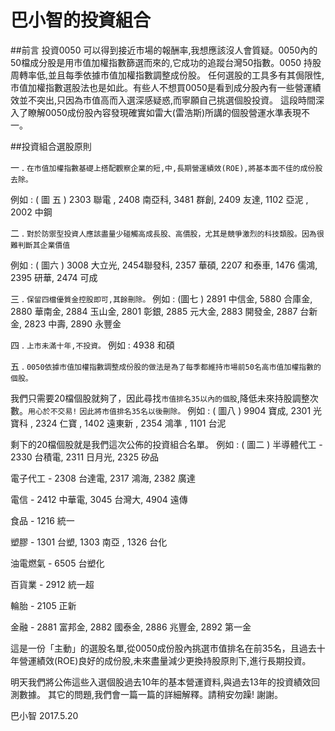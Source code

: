 # 巴小智的投資組合


##前言
投資0050 可以得到接近市場的報酬率,我想應該沒人會質疑。0050內的50檔成分股是用市值加權指數篩選而來的,它成功的追蹤台灣50指數。0050 持股周轉率低,並且每季依據市值加權指數調整成份股。
任何選股的工具多有其侷限性,市值加權指數選股法也是如此。有些人不想買0050是看到成分股內有一些營運績效並不突出,只因為市值高而入選深感疑惑,而寧願自己挑選個股投資。
這段時間深入了瞭解0050成份股內容發現確實如雷大(雷浩斯)所講的個股營運水準表現不一。

##投資組合選股原則

一 . `在市值加權指數基礎上搭配觀察企業的短,中,長期營運績效(ROE),將基本面不佳的成份股去除。`

例如 : ( 圖 五 )
2303 聯電 , 2408 南亞科, 3481 群創, 2409 友達, 1102 亞泥 , 2002 中鋼 

二 . `對於防禦型投資人應該盡量少碰觸高成長股、高價股，尤其是競爭激烈的科技類股。因為很難判斷其企業價值`

例如 : ( 圖六 )
3008 大立光, 2454聯發科, 2357 華碩, 2207 和泰車, 
1476 儒鴻, 2395 研華, 2474 可成

三 . `保留四檔優質金控股即可,其餘刪除。`
例如 : (圖七 )
2891 中信金, 5880 合庫金, 2880 華南金, 2884 玉山金, 2801 彰銀, 2885 元大金, 2883 開發金, 2887 台新金, 
2823 中壽, 2890 永豐金

四 . `上市未滿十年,不投資。`
例如 :
4938 和碩

五 . `0050依據市值加權指數調整成份股的做法是為了每季都維持市場前50名高市值加權指數的個股。`

我們只需要20檔個股就夠了，因此尋找`市值排名35以內的個股`,降低未來持股調整次數。`用心於不交易!` `因此將市值排名35名以後刪除。`
例如 : ( 圖八 )
9904 寶成, 2301 光寶科 , 2324 仁寶 , 1402 遠東新 , 2354 鴻準 , 1101 台泥

剩下的20檔個股就是我們這次公佈的投資組合名單。
例如 : ( 圖二 )
半導體代工 - 2330 台積電, 2311 日月光, 2325 矽品

電子代工 - 2308 台達電, 2317 鴻海, 2382 廣達

電信 - 2412 中華電, 3045 台灣大, 4904 遠傳

食品 - 1216 統一

塑膠 - 1301 台塑, 1303 南亞 ,  1326 台化

油電燃氣 - 6505 台塑化

百貨業 - 2912 統一超

輪胎 - 2105 正新 

金融 - 2881 富邦金, 2882 國泰金, 2886 兆豐金, 2892 第一金

這是一份「主動」的選股名單,從0050成份股內挑選市值排名在前35名，且過去十年營運績效(ROE)良好的成份股,未來盡量減少更換持股原則下,進行長期投資。

明天我們將公佈這些入選個股過去10年的基本營運資料,與過去13年的投資績效回測數據。
其它的問題,我們會一篇一篇的詳細解釋。請稍安勿躁!
謝謝。

巴小智 2017.5.20